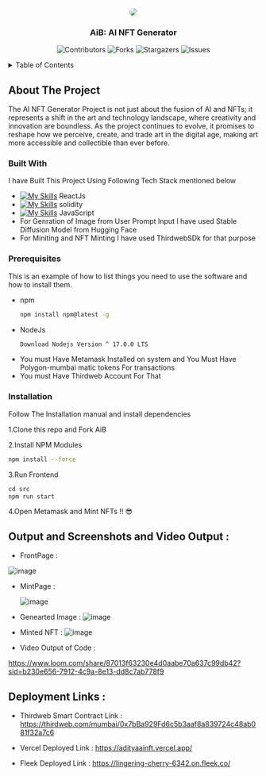 <div align="center">
  <img src="https://github.com/Adidem23/AiB/assets/124609794/8a564ba3-1e2f-4b80-be28-aadb0a408e30" style="border-radius:30px;" />
  <h3 align="center">AiB: AI NFT Generator</h3>
</div>

<div align="center">
  
  ![Contributors](https://img.shields.io/github/contributors/Adidem23/AiB?color=dark-green)
  ![Forks](https://img.shields.io/github/forks/Adidem23/AiB?style=social)
  ![Stargazers](https://img.shields.io/github/stars/Adidem23/AiB?style=social) 
  ![Issues](https://img.shields.io/github/issues/Adidem23/AiB)
  
</div>

<details>
  <summary>Table of Contents</summary>
  <ol>
    <li>
      <a href="#about-the-project">About The Project</a>
      <ul>
        <li><a href="#built-with">Built With</a></li>
      </ul>
    </li>
    <li>
      <a href="#getting-started">Getting Started</a>
      <ul>
        <li><a href="#prerequisites">Prerequisites</a></li>
        <li><a href="#installation">Installation</a></li>
      </ul>
    </li>
    <li><a href="#usage">Usage</a></li>
  </ol>
</details>

<!-- ABOUT THE PROJECT -->
## About The Project

The AI NFT Generator Project is not just about the fusion of AI and NFTs; it represents a shift in the art and technology landscape, where creativity and innovation are boundless. As the project continues to evolve, it promises to reshape how we perceive, create, and trade art in the digital age, making art more accessible and collectible than ever before.

### Built With
I have Built This Project Using Following Tech Stack mentioned below 
 - [![My Skills](https://skillicons.dev/icons?i=react&perline=3)](https://skillicons.dev) ReactJs
 - [![My Skills](https://skillicons.dev/icons?i=solidity&perline=3)](https://skillicons.dev) solidity
 - [![My Skills](https://skillicons.dev/icons?i=javascript&perline=3)](https://skillicons.dev) JavaScript
 - For Genration of Image from User Prompt Input I have used Stable Diffusion Model from Hugging Face
 - For Miniting and NFT Minting I have used ThirdwebSDk for that purpose  

<!-- GETTING STARTED -->
### Prerequisites

This is an example of how to list things you need to use the software and how to install them.
* npm
  ```sh
  npm install npm@latest -g
  ```
* NodeJs
  ```sh
  Download Nodejs Version ^ 17.0.0 LTS 
  ```
* You must Have Metamask Installed on system and You Must Have Polygon-mumbai matic tokens For transactions
* You must Have Thirdweb Account For That 

### Installation
Follow The Installation manual and install dependencies 

1.Clone this repo and Fork AiB
   
2.Install NPM Modules
   ```sh
   npm install --force  
   ```
3.Run Frontend 
   ```js
   cd src
   npm run start
   ```
4.Open Metamask and Mint NFTs !! 😎
## Output and Screenshots and Video Output :

- FrontPage :
  
![image](https://github.com/Adidem23/AiB/assets/124609794/6847ba27-4e86-4da3-9b24-9c05b852aca1)

- MintPage :

  ![image](https://github.com/Adidem23/AiB/assets/124609794/e0b77ae8-8804-402b-8674-5c3fa7919c31)


- Genearted Image :
![image](https://github.com/Adidem23/AiB/assets/124609794/3c6b4325-e7fa-4a76-ae2b-502e038b3276)

- Minted NFT :
![image](https://github.com/Adidem23/AiB/assets/124609794/adaef021-5db8-4e00-9e47-57cf087ec4fa)


- Video Output of Code :

https://www.loom.com/share/87013f63230e4d0aabe70a637c99db42?sid=b230e656-7912-4c9a-8e13-dd8c7ab778f9

## Deployment Links :

- Thirdweb Smart Contract Link :
https://thirdweb.com/mumbai/0x7bBa929Fd6c5b3aaf8a839724c48ab081f32a7c6

- Vercel Deployed Link :
  https://adityaainft.vercel.app/

- Fleek Deployed Link :
  https://lingering-cherry-6342.on.fleek.co/
